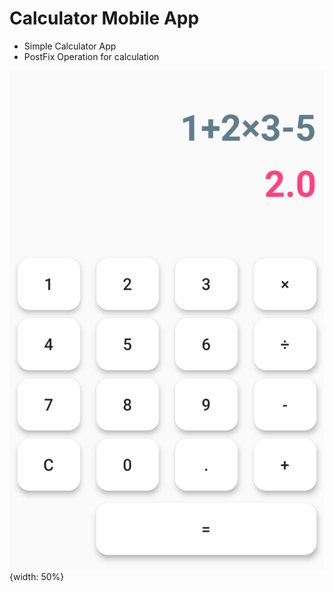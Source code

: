 # Calculator Mobile App

- Simple Calculator App
- PostFix Operation for calculation

![](screenshot.png){width: 50%}


